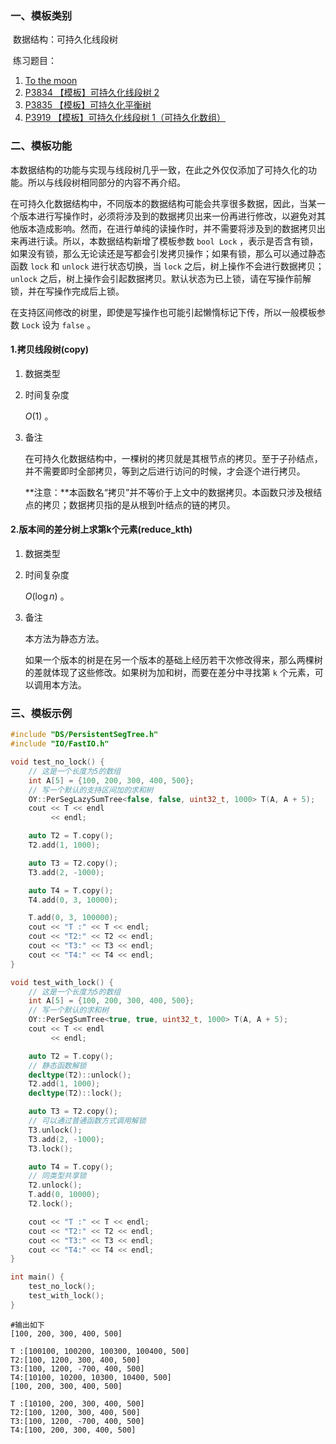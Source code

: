 ### 一、模板类别

​	数据结构：可持久化线段树

​	练习题目：

1. [To the moon](https://acm.hdu.edu.cn/showproblem.php?pid=4348)
2. [P3834 【模板】可持久化线段树 2](https://www.luogu.com.cn/problem/P3834)
3. [P3835 【模板】可持久化平衡树](https://www.luogu.com.cn/problem/P3835)
4. [P3919 【模板】可持久化线段树 1（可持久化数组）](https://www.luogu.com.cn/problem/P3919)

### 二、模板功能

​		本数据结构的功能与实现与线段树几乎一致，在此之外仅仅添加了可持久化的功能。所以与线段树相同部分的内容不再介绍。

​		在可持久化数据结构中，不同版本的数据结构可能会共享很多数据，因此，当某一个版本进行写操作时，必须将涉及到的数据拷贝出来一份再进行修改，以避免对其他版本造成影响。然而，在进行单纯的读操作时，并不需要将涉及到的数据拷贝出来再进行读。所以，本数据结构新增了模板参数 `bool Lock` ，表示是否含有锁，如果没有锁，那么无论读还是写都会引发拷贝操作；如果有锁，那么可以通过静态函数 `lock` 和 `unlock` 进行状态切换，当 `lock` 之后，树上操作不会进行数据拷贝； `unlock` 之后，树上操作会引起数据拷贝。默认状态为已上锁，请在写操作前解锁，并在写操作完成后上锁。

​		在支持区间修改的树里，即使是写操作也可能引起懒惰标记下传，所以一般模板参数 `Lock` 设为 `false` 。

#### 1.拷贝线段树(copy)

1. 数据类型

2. 时间复杂度

    $O(1)$ 。

3. 备注

   在可持久化数据结构中，一棵树的拷贝就是其根节点的拷贝。至于子孙结点，并不需要即时全部拷贝，等到之后进行访问的时候，才会逐个进行拷贝。

   **注意：**本函数名“拷贝”并不等价于上文中的数据拷贝。本函数只涉及根结点的拷贝；数据拷贝指的是从根到叶结点的链的拷贝。

#### 2.版本间的差分树上求第k个元素(reduce_kth)

1. 数据类型

2. 时间复杂度

    $O(\log n)$ 。

3. 备注

   本方法为静态方法。

   如果一个版本的树是在另一个版本的基础上经历若干次修改得来，那么两棵树的差就体现了这些修改。如果树为加和树，而要在差分中寻找第 `k` 个元素，可以调用本方法。
   

### 三、模板示例

```c++
#include "DS/PersistentSegTree.h"
#include "IO/FastIO.h"

void test_no_lock() {
    // 这是一个长度为5的数组
    int A[5] = {100, 200, 300, 400, 500};
    // 写一个默认的支持区间加的求和树
    OY::PerSegLazySumTree<false, false, uint32_t, 1000> T(A, A + 5);
    cout << T << endl
         << endl;

    auto T2 = T.copy();
    T2.add(1, 1000);

    auto T3 = T2.copy();
    T3.add(2, -1000);

    auto T4 = T.copy();
    T4.add(0, 3, 10000);

    T.add(0, 3, 100000);
    cout << "T :" << T << endl;
    cout << "T2:" << T2 << endl;
    cout << "T3:" << T3 << endl;
    cout << "T4:" << T4 << endl;
}

void test_with_lock() {
    // 这是一个长度为5的数组
    int A[5] = {100, 200, 300, 400, 500};
    // 写一个默认的求和树
    OY::PerSegSumTree<true, true, uint32_t, 1000> T(A, A + 5);
    cout << T << endl
         << endl;

    auto T2 = T.copy();
    // 静态函数解锁
    decltype(T2)::unlock();
    T2.add(1, 1000);
    decltype(T2)::lock();

    auto T3 = T2.copy();
    // 可以通过普通函数方式调用解锁
    T3.unlock();
    T3.add(2, -1000);
    T3.lock();

    auto T4 = T.copy();
    // 同类型共享锁
    T2.unlock();
    T.add(0, 10000);
    T2.lock();

    cout << "T :" << T << endl;
    cout << "T2:" << T2 << endl;
    cout << "T3:" << T3 << endl;
    cout << "T4:" << T4 << endl;
}

int main() {
    test_no_lock();
    test_with_lock();
}
```

```
#输出如下
[100, 200, 300, 400, 500]

T :[100100, 100200, 100300, 100400, 500]
T2:[100, 1200, 300, 400, 500]
T3:[100, 1200, -700, 400, 500]
T4:[10100, 10200, 10300, 10400, 500]
[100, 200, 300, 400, 500]

T :[10100, 200, 300, 400, 500]
T2:[100, 1200, 300, 400, 500]
T3:[100, 1200, -700, 400, 500]
T4:[100, 200, 300, 400, 500]

```

